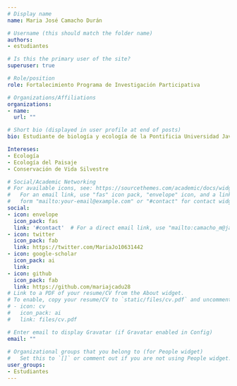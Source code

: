 ```yaml
---
# Display name
name: Maria José Camacho Durán

# Username (this should match the folder name)
authors:
- estudiantes

# Is this the primary user of the site?
superuser: true

# Role/position
role: Fortalecimiento Programa de Investigación Participativa

# Organizations/Affiliations
organizations:
- name: 
  url: ""

# Short bio (displayed in user profile at end of posts)
bio: Estudiante de biología y ecología de la Pontificia Universidad Javeriana de Colombia

Intereses:
- Ecología
- Ecología del Paisaje
- Conservación de Vida Silvestre

# Social/Academic Networking
# For available icons, see: https://sourcethemes.com/academic/docs/widgets/#icons
#   For an email link, use "fas" icon pack, "envelope" icon, and a link in the
#   form "mailto:your-email@example.com" or "#contact" for contact widget.
social:
- icon: envelope
  icon_pack: fas
  link: '#contact'  # For a direct email link, use "mailto:camacho_m@javeriana.edu.co".
- icon: twitter
  icon_pack: fab
  link: https://twitter.com/MariaJo10631442
- icon: google-scholar
  icon_pack: ai
  link: 
- icon: github
  icon_pack: fab
  link: https://github.com/mariajcadu28
# Link to a PDF of your resume/CV from the About widget.
# To enable, copy your resume/CV to `static/files/cv.pdf` and uncomment the lines below.  
# - icon: cv
#   icon_pack: ai
#   link: files/cv.pdf

# Enter email to display Gravatar (if Gravatar enabled in Config)
email: ""
  
# Organizational groups that you belong to (for People widget)
#   Set this to `[]` or comment out if you are not using People widget.  
user_groups:
- Estudiantes
---
```

